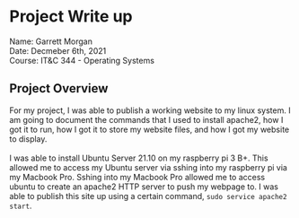 # Project Write up
Name: Garrett Morgan <br/>
Date: Decmeber 6th, 2021<br/>
Course: IT&C 344 - Operating Systems

## Project Overview
For my project, I was able to publish a working website to my linux system. I am going to document the commands that I used to install apache2, how I got it to run, how I got it to store my website files, and how I got my website to display.
<br/><br/>
I was able to install Ubuntu Server 21.10 on my raspberry pi 3 B+. This allowed me to access my Ubuntu server via sshing into my raspberry pi via my Macbook Pro. Sshing into my Macbook Pro allowed me to access ubuntu to create an apache2 HTTP server to push my webpage to. I was able to publish this site up using a certain command, <code>sudo service apache2 start</code>.